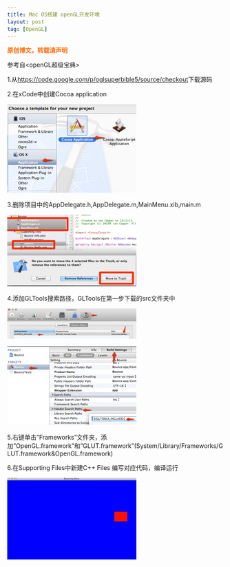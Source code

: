 ```yaml
---
title: Mac OS搭建 openGL开发环境
layout: post
tag: [OpenGL]
---
```

**<span style="color: #ff6600;">原创博文，转载请声明</span>**

参考自<openGL超级宝典>

1.从<a href="https://code.google.com/p/oglsuperbible5/source/checkout" target="_blank">https://code.google.com/p/oglsuperbible5/source/checkout</a>下载源码

2.在xCode中创建Cocoa application

![image](../images/wp-content/uploads/2013/12/01-300x206.png)

3.删除项目中的AppDelegate.h,AppDelegate.m,MainMenu.xib,main.m

![image](../images/wp-content/uploads/2013/12/02-300x167.png)

4.添加GLTools搜索路径，GLTools在第一步下载的src文件夹中

![image](../images/wp-content/uploads/2013/12/03-300x71.png)

![image](../images/wp-content/uploads/2013/12/04-300x184.png)

5.右键单击&#8221;Frameworks&#8221;文件夹，添加&#8221;OpenGL.framework&#8221;和&#8221;GLUT.framework&#8221;(System/Library/Frameworks/GLUT.framework&OpenGL.framework)

6.在Supporting Files中新建C++ Files 编写对应代码，编译运行

![image](../images//wp-content/uploads/2013/12/05-300x190.png)


